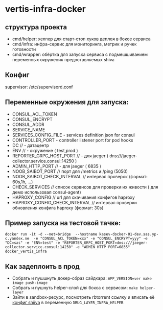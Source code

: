 # vertis-infra-docker

## структура проекта
- cmd/helper: хелпер для старт-стоп хуков деплоя в боксе сервиса
- cmd/infra: инфра-сервис для мониторинга, метрик и ручек готовности
- cmd/wrapper: обёртка для запуска сервиса с подмешшиванием переменных окружения предоставляемых shiva

## Конфиг
supervisor:
/etc/supervisord.conf

## Переменные окружения для запуска:
- CONSUL_ACL_TOKEN
- CONSUL_ENCRYPT
- CONSUL_ADDR
- SERVICE_NAME
- SERVICES_CONFIG_FILE - services definition json for consul
- CONTROLLER_PORT - controller listener port for pod hooks
- DC                          // - датацентр
- ENV                         // - окружение ( test,prod )
- REPORTER_GRPC_HOST_PORT     // - для jaeger ( dns:///jaeger-collector.service.consul:14250 )
- ADMIN_HTTP_PORT		      // - для jaeger ( 6835 )
- NOOB_SAIBOT_PORT            // порт для /metrics и /ping (5050)
- NOOB_SAIBOT_CHECK_INTERVAL  // интервал проверок (формат: 60s,1h, ...)
- CHECK_SERVICES              // список сервисов для проверки их живости ( для демо использовал consul-agent)
- HAPROXY_CONFIG              // url для скачивания конфигов haproxy
- HAPROXY_CONFIG_CHECK_INTERVAL // интервал проверки обновления конфига haproxy (формат: 30s)

## Пример запуска на тестовой тачке:
```
docker run -it -d --net=bridge  --hostname kasev-docker-01-dev.sas.yp-c.yandex.ne  -e "CONSUL_ACL_TOKEN=xxx" -e "CONSUL_ENCRYPT=yyy" -e "DC=sas" -e "ENV=test" -e "REPORTER_GRPC_HOST_PORT=dns:///jaeger-collector.service.consul:14250" -e "ADMIN_HTTP_PORT=6835"  docker_vertis_infra
```

## Как задеплоить в прод
- Собрать и пушшнуть докер-образ сайдкара: `APP_VERSION=ver make image push-image`
- Собрать и пушнуть helper-слой для бокса с сервисом: `make helper-layer`
- Зайти в sandbox-ресурс, посмотреть rbtorrent ссылку и вписать её [конфиг shiiva](https://github.com/YandexClassifieds/services/blob/master/deploy/shiva.yml) в переменную `DRUG_LAYER_INFRA_HELPER`
